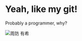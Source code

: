 
# Yeah, like my git!

Probably a programmer, why?

![周防 有希](https://cdn.discordapp.com/attachments/1240041374414278787/1278723489230098572/cbb39aa44d0841acd415d2c548bb4710.jpg?ex=66d3290d&is=66d1d78d&hm=9b206e02074b83a34e514fdff78663a44da2e40421334bee7adca847956d6b41&)
